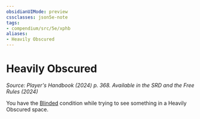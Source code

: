 ```yaml
---
obsidianUIMode: preview
cssclasses: json5e-note
tags:
- compendium/src/5e/xphb
aliases:
- Heavily Obscured
---
```

# Heavily Obscured
*Source: Player's Handbook (2024) p. 368. Available in the <span title='Systems Reference Document (5.2)'>SRD</span> and the Free Rules (2024)* 

You have the [Blinded](conditions.md#Blinded) condition while trying to see something in a Heavily Obscured space.